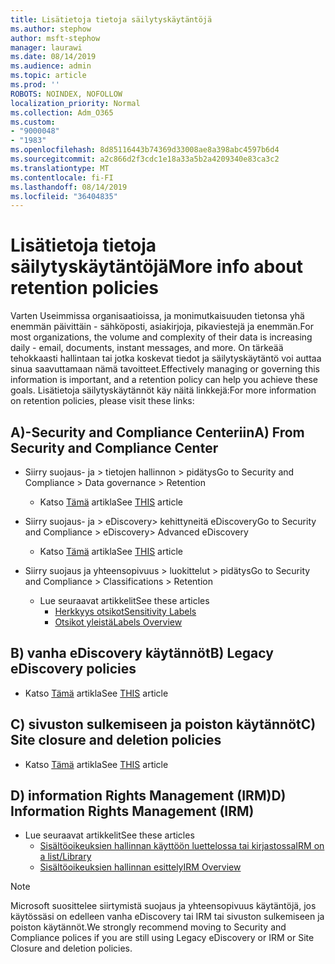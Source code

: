 ```yaml
---
title: Lisätietoja tietoja säilytyskäytäntöjä
ms.author: stephow
author: msft-stephow
manager: laurawi
ms.date: 08/14/2019
ms.audience: admin
ms.topic: article
ms.prod: ''
ROBOTS: NOINDEX, NOFOLLOW
localization_priority: Normal
ms.collection: Adm_O365
ms.custom:
- "9000048"
- "1983"
ms.openlocfilehash: 8d85116443b74369d33008ae8a398abc4597b6d4
ms.sourcegitcommit: a2c866d2f3cdc1e18a33a5b2a4209340e83ca3c2
ms.translationtype: MT
ms.contentlocale: fi-FI
ms.lasthandoff: 08/14/2019
ms.locfileid: "36404835"
---
```

# <a name="more-info-about-retention-policies"></a><span data-ttu-id="a93c9-102">Lisätietoja tietoja säilytyskäytäntöjä</span><span class="sxs-lookup"><span data-stu-id="a93c9-102">More info about retention policies</span></span>

<span data-ttu-id="a93c9-103">Varten Useimmissa organisaatioissa, ja monimutkaisuuden tietonsa yhä enemmän päivittäin - sähköposti, asiakirjoja, pikaviestejä ja enemmän.</span><span class="sxs-lookup"><span data-stu-id="a93c9-103">For most organizations, the volume and complexity of their data is increasing daily - email, documents, instant messages, and more.</span></span> <span data-ttu-id="a93c9-104">On tärkeää tehokkaasti hallintaan tai jotka koskevat tiedot ja säilytyskäytäntö voi auttaa sinua saavuttamaan nämä tavoitteet.</span><span class="sxs-lookup"><span data-stu-id="a93c9-104">Effectively managing or governing this information is important, and a retention policy can help you achieve these goals.</span></span> <span data-ttu-id="a93c9-105">Lisätietoja säilytyskäytännöt käy näitä linkkejä:</span><span class="sxs-lookup"><span data-stu-id="a93c9-105">For more information on retention policies, please visit these links:</span></span>

## <a name="a-from-security-and-compliance-center"></a><span data-ttu-id="a93c9-106">A)-Security and Compliance Centeriin</span><span class="sxs-lookup"><span data-stu-id="a93c9-106">A) From Security and Compliance Center</span></span>

- <span data-ttu-id="a93c9-107">Siirry suojaus- ja > tietojen hallinnon > pidätys</span><span class="sxs-lookup"><span data-stu-id="a93c9-107">Go to Security and Compliance > Data governance > Retention</span></span>
  - <span data-ttu-id="a93c9-108">Katso [Tämä](https://docs.microsoft.com/en-us/office365/securitycompliance/retention-policies) artikla</span><span class="sxs-lookup"><span data-stu-id="a93c9-108">See [THIS](https://docs.microsoft.com/en-us/office365/securitycompliance/retention-policies) article</span></span>

- <span data-ttu-id="a93c9-109">Siirry suojaus- ja > eDiscovery> kehittyneitä eDiscovery</span><span class="sxs-lookup"><span data-stu-id="a93c9-109">Go to Security and Compliance > eDiscovery> Advanced eDiscovery</span></span> 
  - <span data-ttu-id="a93c9-110">Katso [Tämä](https://docs.microsoft.com/en-us/office365/securitycompliance/ediscovery-cases) artikla</span><span class="sxs-lookup"><span data-stu-id="a93c9-110">See [THIS](https://docs.microsoft.com/en-us/office365/securitycompliance/ediscovery-cases) article</span></span>

- <span data-ttu-id="a93c9-111">Siirry suojaus ja yhteensopivuus > luokittelut > pidätys</span><span class="sxs-lookup"><span data-stu-id="a93c9-111">Go to Security and Compliance > Classifications > Retention</span></span>
  - <span data-ttu-id="a93c9-112">Lue seuraavat artikkelit</span><span class="sxs-lookup"><span data-stu-id="a93c9-112">See these articles</span></span>
    - [<span data-ttu-id="a93c9-113">Herkkyys otsikot</span><span class="sxs-lookup"><span data-stu-id="a93c9-113">Sensitivity Labels</span></span>](https://docs.microsoft.com/en-us/office365/securitycompliance/sensitivity-labels)
    - [<span data-ttu-id="a93c9-114">Otsikot yleistä</span><span class="sxs-lookup"><span data-stu-id="a93c9-114">Labels Overview</span></span>](https://docs.microsoft.com/en-us/office365/securitycompliance/labels)

## <a name="b-legacy-ediscovery-policies"></a><span data-ttu-id="a93c9-115">B) vanha eDiscovery käytännöt</span><span class="sxs-lookup"><span data-stu-id="a93c9-115">B) Legacy eDiscovery policies</span></span>

- <span data-ttu-id="a93c9-116">Katso [Tämä](https://support.office.com/en-us/article/Set-up-an-eDiscovery-Center-in-SharePoint-Online-A18F8975-AA7F-43B4-A7D6-001D14744D8E) artikla</span><span class="sxs-lookup"><span data-stu-id="a93c9-116">See [THIS](https://support.office.com/en-us/article/Set-up-an-eDiscovery-Center-in-SharePoint-Online-A18F8975-AA7F-43B4-A7D6-001D14744D8E) article</span></span>

## <a name="c-site-closure-and-deletion-policies"></a><span data-ttu-id="a93c9-117">C) sivuston sulkemiseen ja poiston käytännöt</span><span class="sxs-lookup"><span data-stu-id="a93c9-117">C) Site closure and deletion policies</span></span>

- <span data-ttu-id="a93c9-118">Katso [Tämä](https://support.office.com/en-us/article/Use-policies-for-site-closure-and-deletion-A8280D82-27FD-48C5-9ADF-8A5431208BA5) artikla</span><span class="sxs-lookup"><span data-stu-id="a93c9-118">See [THIS](https://support.office.com/en-us/article/Use-policies-for-site-closure-and-deletion-A8280D82-27FD-48C5-9ADF-8A5431208BA5) article</span></span>  

## <a name="d-information-rights-management-irm"></a><span data-ttu-id="a93c9-119">D) information Rights Management (IRM)</span><span class="sxs-lookup"><span data-stu-id="a93c9-119">D) Information Rights Management (IRM)</span></span>

- <span data-ttu-id="a93c9-120">Lue seuraavat artikkelit</span><span class="sxs-lookup"><span data-stu-id="a93c9-120">See these articles</span></span>
  - [<span data-ttu-id="a93c9-121">Sisältöoikeuksien hallinnan käyttöön luettelossa tai kirjastossa</span><span class="sxs-lookup"><span data-stu-id="a93c9-121">IRM on a list/Library</span></span>](https://support.office.com/en-us/article/apply-information-rights-management-to-a-list-or-library-3bdb5c4e-94fc-4741-b02f-4e7cc3c54aa1)
  - [<span data-ttu-id="a93c9-122">Sisältöoikeuksien hallinnan esittely</span><span class="sxs-lookup"><span data-stu-id="a93c9-122">IRM Overview</span></span>](https://support.office.com/en-us/article/create-and-apply-information-management-policies-eb501fe9-2ef6-4150-945a-65a6451ee9e9)

> [!Note]
> <span data-ttu-id="a93c9-123">Microsoft suosittelee siirtymistä suojaus ja yhteensopivuus käytäntöjä, jos käytössäsi on edelleen vanha eDiscovery tai IRM tai sivuston sulkemiseen ja poiston käytännöt.</span><span class="sxs-lookup"><span data-stu-id="a93c9-123">We strongly recommend moving to Security and Compliance polices if you are still using Legacy eDiscovery or IRM or Site Closure and deletion policies.</span></span>
